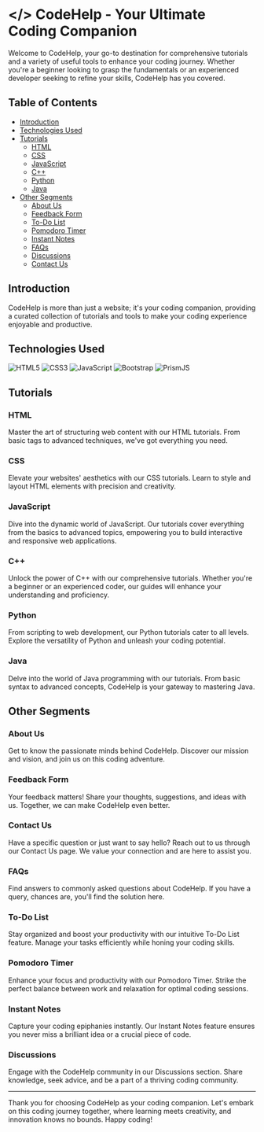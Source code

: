 # </> CodeHelp - Your Ultimate Coding Companion

Welcome to CodeHelp, your go-to destination for comprehensive tutorials and a variety of useful tools to enhance your coding journey. Whether you're a beginner looking to grasp the fundamentals or an experienced developer seeking to refine your skills, CodeHelp has you covered.

<!-- [![YouTube Live](https://img.youtube.com/vi/23OVhAufT9w/0.jpg)](https://www.youtube.com/watch?v=23OVhAufT9w) -->


## Table of Contents
- [Introduction](#introduction)
- [Technologies Used](#technologies-used)
- [Tutorials](#tutorials)
  - [HTML](#html)
  - [CSS](#css)
  - [JavaScript](#javascript)
  - [C++](#c++)
  - [Python](#python)
  - [Java](#java)
- [Other Segments](#other-segments)
  - [About Us](#about-us)
  - [Feedback Form](#feedback-form)
  - [To-Do List](#to-do-list)
  - [Pomodoro Timer](#pomodoro-timer)
  - [Instant Notes](#instant-notes)
  - [FAQs](#faqs)
  - [Discussions](#discussions)
  - [Contact Us](#contact-us)

## Introduction

CodeHelp is more than just a website; it's your coding companion, providing a curated collection of tutorials and tools to make your coding experience enjoyable and productive.

## Technologies Used
![HTML5](https://img.shields.io/badge/-HTML5-E34F26?style=flat-square&logo=html5&logoColor=white)
![CSS3](https://img.shields.io/badge/-CSS3-1572B6?style=flat-square&logo=css3&logoColor=white)
![JavaScript](https://img.shields.io/badge/-JavaScript-F7DF1E?style=flat-square&logo=javascript&logoColor=black)
![Bootstrap](https://img.shields.io/badge/-Bootstrap-563D7C?style=flat-square&logo=bootstrap&logoColor=white)
![PrismJS](https://img.shields.io/badge/-PrismJS-2C3E50?style=flat-square)


## Tutorials

### HTML
Master the art of structuring web content with our HTML tutorials. From basic tags to advanced techniques, we've got everything you need.

### CSS
Elevate your websites' aesthetics with our CSS tutorials. Learn to style and layout HTML elements with precision and creativity.

### JavaScript
Dive into the dynamic world of JavaScript. Our tutorials cover everything from the basics to advanced topics, empowering you to build interactive and responsive web applications.

### C++
Unlock the power of C++ with our comprehensive tutorials. Whether you're a beginner or an experienced coder, our guides will enhance your understanding and proficiency.

### Python
From scripting to web development, our Python tutorials cater to all levels. Explore the versatility of Python and unleash your coding potential.

### Java
Delve into the world of Java programming with our tutorials. From basic syntax to advanced concepts, CodeHelp is your gateway to mastering Java.

## Other Segments

### About Us
Get to know the passionate minds behind CodeHelp. Discover our mission and vision, and join us on this coding adventure.

### Feedback Form
Your feedback matters! Share your thoughts, suggestions, and ideas with us. Together, we can make CodeHelp even better.

### Contact Us
Have a specific question or just want to say hello? Reach out to us through our Contact Us page. We value your connection and are here to assist you.

### FAQs
Find answers to commonly asked questions about CodeHelp. If you have a query, chances are, you'll find the solution here.

### To-Do List
Stay organized and boost your productivity with our intuitive To-Do List feature. Manage your tasks efficiently while honing your coding skills.

### Pomodoro Timer
Enhance your focus and productivity with our Pomodoro Timer. Strike the perfect balance between work and relaxation for optimal coding sessions.

### Instant Notes
Capture your coding epiphanies instantly. Our Instant Notes feature ensures you never miss a brilliant idea or a crucial piece of code.

### Discussions
Engage with the CodeHelp community in our Discussions section. Share knowledge, seek advice, and be a part of a thriving coding community.

<hr>

Thank you for choosing CodeHelp as your coding companion. Let's embark on this coding journey together, where learning meets creativity, and innovation knows no bounds. Happy coding!

